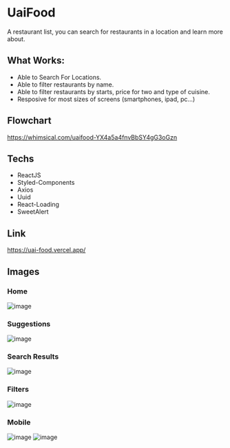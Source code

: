 # UaiFood
A restaurant list, you can search for restaurants in a location and learn more about.

## What Works: 
- Able to Search For Locations.
- Able to filter restaurants by name.
- Able to filter restaurants by starts, price for two and type of cuisine.
- Resposive for most sizes of screens (smartphones, ipad, pc...)

## Flowchart
https://whimsical.com/uaifood-YX4a5a4fnvBbSY4gG3oGzn

## Techs
- ReactJS
- Styled-Components
- Axios
- Uuid
- React-Loading
- SweetAlert

## Link
https://uai-food.vercel.app/

## Images
### Home
![image](https://user-images.githubusercontent.com/69584272/104243802-e9f8c680-543f-11eb-99ad-93d2560d073b.png)
### Suggestions
![image](https://user-images.githubusercontent.com/69584272/104243827-f715b580-543f-11eb-8af4-89aac28fc509.png)
### Search Results
![image](https://user-images.githubusercontent.com/69584272/104243867-07c62b80-5440-11eb-81a7-23a9f41342c6.png)
### Filters
![image](https://user-images.githubusercontent.com/69584272/104243893-16acde00-5440-11eb-958c-5c382846b604.png)
### Mobile
![image](https://user-images.githubusercontent.com/69584272/104243936-2c220800-5440-11eb-937c-8328b39dd68b.png)
![image](https://user-images.githubusercontent.com/69584272/104243994-49ef6d00-5440-11eb-93d2-b32c68c6bad3.png)

